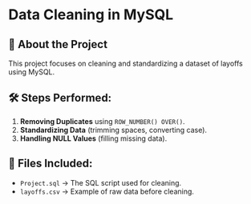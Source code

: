 # Data Cleaning in MySQL

## 🔹 About the Project
This project focuses on cleaning and standardizing a dataset of layoffs using MySQL.

## 🛠️ Steps Performed:
1. **Removing Duplicates** using `ROW_NUMBER() OVER()`.
2. **Standardizing Data** (trimming spaces, converting case).
3. **Handling NULL Values** (filling missing data).

## 📂 Files Included:
- `Project.sql` → The SQL script used for cleaning.
- `layoffs.csv` → Example of raw data before cleaning.


